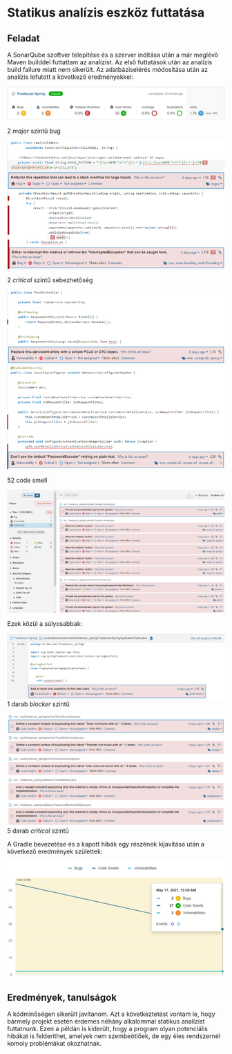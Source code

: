 # Statikus analízis eszköz futtatása

## Feladat
A SonarQube szoftver telepítése és a szerver indítása után a már meglévő Maven builddel futtattam az analízist.
Az első futtatások után az analízis build failure miatt nem sikerült.
Az adatbáziselérés módosítása után az analízis lefutott a következő eredményekkel:

![](p04_results.png)

2 *major* szintű bug

![](p09_bug01.png)
![](p10_bug02.png)

2 *critical* szintű sebezhetőség

![](p11_vuln01.png)
![](p12_vuln02.png)

52 code smell

![](p07_smell.png)

Ezek közül a súlyosabbak:

![](p08_smell_blocker.png)
1 darab *blocker* szintű

![](p16_smell_critical.png)
5 darab *critical* szintű

A Gradle bevezetése és a kapott hibák egy részének kijavítása után a következő eredmények születtek:

![](p17.png)

## Eredmények, tanulságok

A kódminőségen sikerült javítanom. Azt a következtetést vontam le, hogy bármely projekt esetén érdemes néhány alkalommal statikus analízist futtatnunk. Ezen a példán is kiderült, hogy a program olyan potenciális hibákat is felderíthet, amelyek nem szembeötlőek, de egy éles rendszernél komoly problémákat okozhatnak.